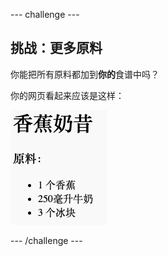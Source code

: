 \--- challenge \---

## 挑战：更多原料

你能把所有原料都加到**你的**食谱中吗？

你的网页看起来应该是这样：

![screenshot](images/recipe-more-ingredients.png)

\--- /challenge \---